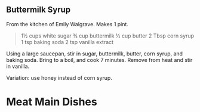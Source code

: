 ## Buttermilk Syrup

From the kitchen of Emily Walgrave.  Makes 1 pint.

> 1½ cups white sugar
> ¾ cup buttermilk
> ½ cup butter
> 2 Tbsp corn syrup
> 1 tsp baking soda
> 2 tsp vanilla extract

Using a large saucepan, stir in sugar, buttermilk, butter, corn syrup, and
baking soda.  Bring to a boil, and cook 7 minutes.  Remove from heat and stir
in vanilla.

Variation: use honey instead of corn syrup.

# Meat Main Dishes


